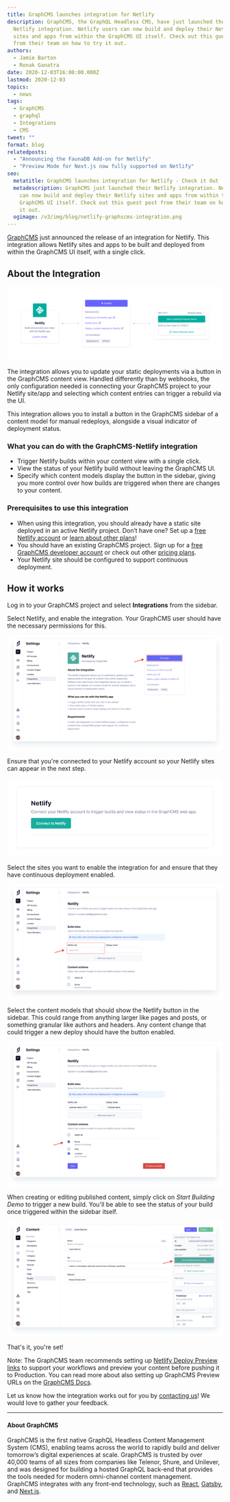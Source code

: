 ```yaml
---
title: GraphCMS launches integration for Netlify
description: GraphCMS, the GraphQL Headless CMS, have just launched their
  Netlify integration. Netlify users can now build and deploy their Netlify
  sites and apps from within the GraphCMS UI itself. Check out this guest post
  from their team on how to try it out.
authors:
  - Jamie Barton
  - Ronak Ganatra
date: 2020-12-03T16:00:00.000Z
lastmod: 2020-12-03
topics:
  - news
tags:
  - GraphCMS
  - graphql
  - Integrations
  - CMS
tweet: ""
format: blog
relatedposts:
  - "Announcing the FaunaDB Add-on for Netlify"
  - "Preview Mode for Next.js now fully supported on Netlify"
seo:
  metatitle: GraphCMS launches integration for Netlify - Check it Out
  metadescription: GraphCMS just launched their Netlify integration. Netlify users
    can now build and deploy their Netlify sites and apps from within the
    GraphCMS UI itself. Check out this guest post from their team on how to try
    it out.
  ogimage: /v3/img/blog/netlify-graphscms-integration.png
---
```

[GraphCMS](https://graphcms.com/blog/graphcms-netlify-integration?ref=netlify) just announced the release of an integration for Netlify. This integration allows Netlify sites and apps to be built and deployed from within the GraphCMS UI itself, with a single click.

## About the Integration

![Netlify x GraphCMS integration screenshot](/v3/img/blog/netlify-graphcms-01.png)

The integration allows you to update your static deployments via a button in the GraphCMS content view. Handled differently than by webhooks, the only configuration needed is connecting your GraphCMS project to your Netlify site/app and selecting which content entries can trigger a rebuild via the UI.

This integration allows you to install a button in the GraphCMS sidebar of a content model for manual redeploys, alongside a visual indicator of deployment status.

### What you can do with the GraphCMS-Netlify integration

* Trigger Netlify builds within your content view with a single click.
* View the status of your Netlify build without leaving the GraphCMS UI.
* Specify which content models display the button in the sidebar, giving you more control over how builds are triggered when there are changes to your content.

### Prerequisites to use this integration

* When using this integration, you should already have a static site deployed in an active Netlify project. Don’t have one? Set up a [free Netlify account](https://app.netlify.com/signup) or [learn about other plans](https://www.netlify.com/pricing)!
* You should have an existing GraphCMS project. Sign up for a [free GraphCMS developer account](https://app.graphcms.com) or check out other [pricing plans](https://graphcms.com/pricing?ref=netlify).
* Your Netlify site should be configured to support continuous deployment.

## How it works

Log in to your GraphCMS project and select **Integrations** from the sidebar.

Select Netlify, and enable the integration. Your GraphCMS user should have the necessary permissions for this.

![Enabling Netlify integration in GraphCMS dashboard screenshot](/v3/img/blog/netlify-graphcms-03.png)

Ensure that you're connected to your Netlify account so your Netlify sites can appear in the next step.

![Connect to Netlify button in GraphCMS dashboard](/v3/img/blog/netlify-graphcms-04.png)

Select the sites you want to enable the integration for and ensure that they have continuous deployment enabled.

![Netlify Sites build settings in GraphCMS integration settings](/v3/img/blog/netlify-graphcms-05.png)

Select the content models that should show the Netlify button in the sidebar. This could range from anything larger like pages and posts, or something granular like authors and headers. Any content change that could trigger a new deploy should have the button enabled.

![Netlify content schema models in GraphCMS integration dashboard](/v3/img/blog/netlify-graphcms-06.png)

When creating or editing published content, simply click on *Start Building Demo* to trigger a new build. You'll be able to see the status of your build once triggered within the sidebar itself.

![Netlify x GraphCMS integration button finalizing start building button](/v3/img/blog/netlify-graphcms-07.png)

That's it, you're set!

Note: The GraphCMS team recommends setting up [Netlify Deploy Preview links](https://docs.netlify.com/site-deploys/overview/) to support your workflows and preview your content before pushing it to Production. You can read more about also setting up GraphCMS Preview URLs on the [GraphCMS Docs](https://graphcms.com/docs/schema/models#preview-urls).

Let us know how the integration works out for you by [contacting us](mailto:support@graphcms.com)! We would love to gather your feedback.

---

#### About GraphCMS

GraphCMS is the first native GraphQL Headless Content Management System (CMS), enabling teams across the world to rapidly build and deliver tomorrow’s digital experiences at scale. GraphCMS is trusted by over 40,000 teams of all sizes from companies like Telenor, Shure, and Unilever, and was designed for building a hosted GraphQL back-end that provides the tools needed for modern omni-channel content management. GraphCMS integrates with any front-end technology, such as [React](https://www.netlify.com/blog/2016/07/22/deploy-react-apps-in-less-than-30-seconds/), [Gatsby](https://www.netlify.com/with/gatsby/), and [Next.js](https://www.netlify.com/with/nextjs/).
